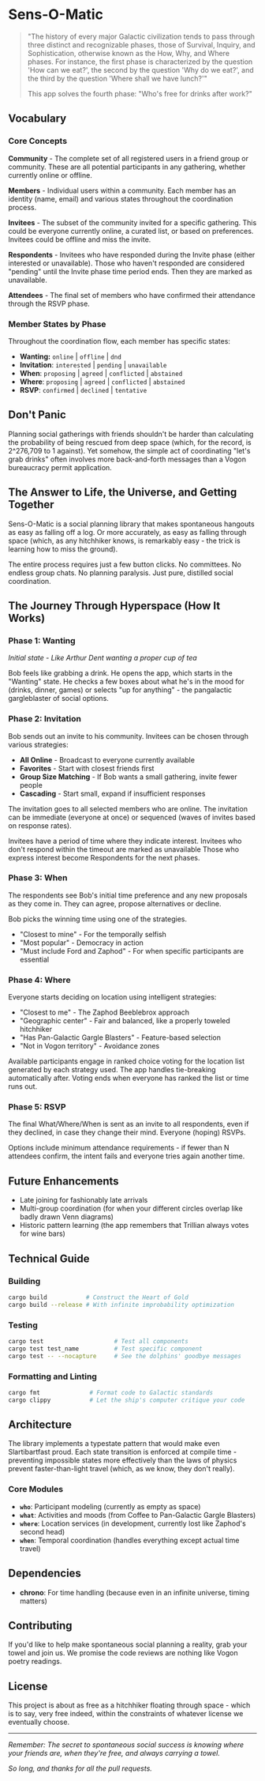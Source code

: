 # Sens-O-Matic

> "The history of every major Galactic civilization tends to pass through three distinct and recognizable phases, those of Survival, Inquiry, and Sophistication, otherwise known as the How, Why, and Where phases. For instance, the first phase is characterized by the question 'How can we eat?', the second by the question 'Why do we eat?', and the third by the question 'Where shall we have lunch?'"
>
> This app solves the fourth phase: "Who's free for drinks after work?"

## Vocabulary

### Core Concepts

**Community** - The complete set of all registered users in a friend group or community. These are all potential participants in any gathering, whether currently online or offline.

**Members** - Individual users within a community. Each member has an identity (name, email) and various states throughout the coordination process.

**Invitees** - The subset of the community invited for a specific gathering. This could be everyone currently online, a curated list, or based on preferences. Invitees could be offline and miss the invite.

**Respondents** - Invitees who have responded during the Invite phase (either interested or unavailable). Those who haven't responded are considered "pending" until the Invite phase time period ends. Then they are marked as unavailable.

**Attendees** - The final set of members who have confirmed their attendance through the RSVP phase.

### Member States by Phase

Throughout the coordination flow, each member has specific states:

- **Wanting:** `online` | `offline` | `dnd`
- **Invitation**: `interested` | `pending` | `unavailable`
- **When**: `proposing` | `agreed` | `conflicted` | `abstained`
- **Where**: `proposing` | `agreed` | `conflicted` | `abstained`
- **RSVP**: `confirmed` | `declined` | `tentative`

## Don't Panic

Planning social gatherings with friends shouldn't be harder than calculating the probability of being rescued from deep space (which, for the record, is 2^276,709 to 1 against). Yet somehow, the simple act of coordinating "let's grab drinks" often involves more back-and-forth messages than a Vogon bureaucracy permit application.

## The Answer to Life, the Universe, and Getting Together

Sens-O-Matic is a social planning library that makes spontaneous hangouts as easy as falling off a log. Or more accurately, as easy as falling through space (which, as any hitchhiker knows, is remarkably easy - the trick is learning how to miss the ground).

The entire process requires just a few button clicks. No committees. No endless group chats. No planning paralysis. Just pure, distilled social coordination.

## The Journey Through Hyperspace (How It Works)

### Phase 1: Wanting

_Initial state - Like Arthur Dent wanting a proper cup of tea_

Bob feels like grabbing a drink. He opens the app, which starts in the "Wanting" state. He checks a few boxes about what he's in the mood for (drinks, dinner, games) or selects "up for anything" - the pangalactic gargleblaster of social options.

### Phase 2: Invitation

Bob sends out an invite to his community. Invitees can be chosen through various strategies:

- **All Online** - Broadcast to everyone currently available
- **Favorites** - Start with closest friends first
- **Group Size Matching** - If Bob wants a small gathering, invite fewer people
- **Cascading** - Start small, expand if insufficient responses

The invitation goes to all selected members who are online. The invitation can be immediate (everyone at once) or sequenced (waves of invites based on response rates).

Invitees have a period of time where they indicate interest. Invitees who don't respond within the timeout are marked as unavailable Those who express interest become Respondents for the next phases.

### Phase 3: When

The respondents see Bob's initial time preference and any new proposals as they come in. They can agree, propose alternatives or decline.

Bob picks the winning time using one of the strategies.

- "Closest to mine" - For the temporally selfish
- "Most popular" - Democracy in action
- "Must include Ford and Zaphod" - For when specific participants are essential

### Phase 4: Where

Everyone starts deciding on location using intelligent strategies:

- "Closest to me" - The Zaphod Beeblebrox approach
- "Geographic center" - Fair and balanced, like a properly toweled hitchhiker
- "Has Pan-Galactic Gargle Blasters" - Feature-based selection
- "Not in Vogon territory" - Avoidance zones

Available participants engage in ranked choice voting for the location list generated by each strategy used. The app handles tie-breaking automatically after. Voting ends when everyone has ranked the list or time runs out.

### Phase 5: RSVP

The final What/Where/When is sent as an invite to all respondents, even if they declined, in case they change their mind. Everyone (hoping) RSVPs.

Options include minimum attendance requirements - if fewer than N attendees confirm, the intent fails and everyone tries again another time.

## Future Enhancements

- Late joining for fashionably late arrivals
- Multi-group coordination (for when your different circles overlap like badly drawn Venn diagrams)
- Historic pattern learning (the app remembers that Trillian always votes for wine bars)

## Technical Guide

### Building

```bash
cargo build           # Construct the Heart of Gold
cargo build --release # With infinite improbability optimization
```

### Testing

```bash
cargo test                    # Test all components
cargo test test_name          # Test specific component
cargo test -- --nocapture     # See the dolphins' goodbye messages
```

### Formatting and Linting

```bash
cargo fmt              # Format code to Galactic standards
cargo clippy           # Let the ship's computer critique your code
```

## Architecture

The library implements a typestate pattern that would make even Slartibartfast proud. Each state transition is enforced at compile time - preventing impossible states more effectively than the laws of physics prevent faster-than-light travel (which, as we know, they don't really).

### Core Modules

- **`who`**: Participant modeling (currently as empty as space)
- **`what`**: Activities and moods (from Coffee to Pan-Galactic Gargle Blasters)
- **`where`**: Location services (in development, currently lost like Zaphod's second head)
- **`when`**: Temporal coordination (handles everything except actual time travel)

## Dependencies

- **chrono**: For time handling (because even in an infinite universe, timing matters)

## Contributing

If you'd like to help make spontaneous social planning a reality, grab your towel and join us. We promise the code reviews are nothing like Vogon poetry readings.

## License

This project is about as free as a hitchhiker floating through space - which is to say, very free indeed, within the constraints of whatever license we eventually choose.

---

_Remember: The secret to spontaneous social success is knowing where your friends are, when they're free, and always carrying a towel._

_So long, and thanks for all the pull requests._
